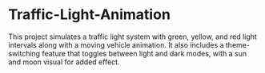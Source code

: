 # Traffic-Light-Animation
This project simulates a traffic light system with green, yellow, and red light intervals along with a moving vehicle animation. It also includes a theme-switching feature that toggles between light and dark modes, with a sun and moon visual for added effect.
